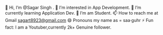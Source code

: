👋 Hi, I’m @Sagar Singh .
👀 I’m interested in App Development.
🌱 I’m currently learning Application Dev.
💞️ I’m am Student.
📫 How to reach me at Gmail sagart8923@gmail.com
😄 Pronouns my name as = saa·guhr
⚡ Fun fact: I am a Youtuber,currently 2k+ Genuine follower.
